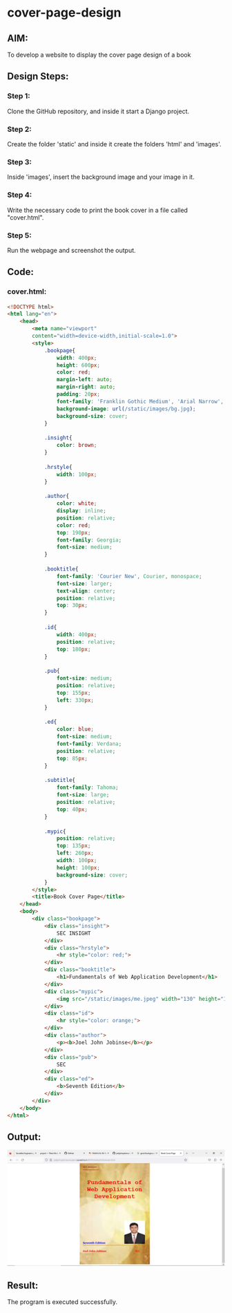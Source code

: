 # cover-page-design
## AIM:
To develop a website to display the cover page design of a book

## Design Steps:

### Step 1:
Clone the GitHub repository, and inside it start a Django project.
### Step 2:
Create the folder 'static' and inside it create the folders 'html' and 'images'.
### Step 3:
Inside 'images', insert the background image and your image in it.
### Step 4:
Write the necessary code to print the book cover in a file called "cover.html".
### Step 5:
Run the webpage and screenshot the output.

## Code:
### cover.html:
```html
<!DOCTYPE html>
<html lang="en">
    <head>
        <meta name="viewport"
        content="width=device-width,initial-scale=1.0">
        <style>
            .bookpage{
                width: 400px;
                height: 600px;
                color: red;
                margin-left: auto;
                margin-right: auto;
                padding: 20px;
                font-family: 'Franklin Gothic Medium', 'Arial Narrow', Arial, sans-serif;
                background-image: url(/static/images/bg.jpg);
                background-size: cover;
            }

            .insight{
                color: brown;
            }

            .hrstyle{
                width: 100px;
            }

            .author{
                color: white;
                display: inline;
                position: relative;
                color: red;
                top: 190px;
                font-family: Georgia;
                font-size: medium;
            }

            .booktitle{
                font-family: 'Courier New', Courier, monospace;
                font-size: larger;
                text-align: center;
                position: relative;
                top: 30px;
            }

            .id{
                width: 400px;
                position: relative;
                top: 180px;
            }

            .pub{
                font-size: medium;
                position: relative;
                top: 155px;
                left: 330px;
            }

            .ed{
                color: blue;
                font-size: medium;
                font-family: Verdana;
                position: relative;
                top: 85px;
            }

            .subtitle{
                font-family: Tahoma;
                font-size: large;
                position: relative;
                top: 40px;
            }

            .mypic{
                position: relative;
                top: 135px;
                left: 260px;
                width: 100px;
                height: 100px;
                background-size: cover;
            }
        </style>
        <title>Book Cover Page</title>
    </head>
    <body>
        <div class="bookpage">
            <div class="insight">
                SEC INSIGHT
            </div>
            <div class="hrstyle">
                <hr style="color: red;">
            </div>
            <div class="booktitle">
                <h1>Fundamentals of Web Application Development</h1>
            </div>
            <div class="mypic">
                <img src="/static/images/me.jpeg" width="130" height="145" alt="">
            </div>
            <div class="id">
                <hr style="color: orange;">
            </div>
            <div class="author">
                <p><b>Joel John Jobinse</b></p>
            </div>
            <div class="pub">
                SEC
            </div>
            <div class="ed">
                <b>Seventh Edition</b>
            </div>
        </div>
    </body>
</html>
```

## Output:
![Cover](/myproj/static/images/cover.JPG)

## Result:
The program is executed successfully.

